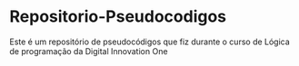 # Repositorio-Pseudocodigos
Este é um repositório de pseudocódigos que fiz durante o curso de Lógica de programação da Digital Innovation One 
